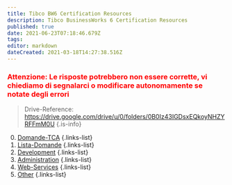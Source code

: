 ```yaml
---
title: Tibco BW6 Certification Resources
description: Tibco BusinessWorks 6 Certification Resources
published: true
date: 2021-06-23T07:18:46.679Z
tags: 
editor: markdown
dateCreated: 2021-03-18T14:27:38.516Z
---
```


### <span style="color:red">**Attenzione: Le risposte potrebbero non essere corrette, vi chiediamo di segnalarci o modificare autonomamente se notate degli errori**</span>

> Drive-Reference: https://drive.google.com/drive/u/0/folders/0B0Iz43IGDsxEQkoyNHZYRFFmM0U
{.is-info}

0. [Domande-TCA](/certification/tibco/bw/6/Domande-TCA)
{.links-list}
1. [Lista-Domande](/certification/tibco/bw/6/Domande)
{.links-list}
2. [Development](/certification/tibco/bw/6/Development)
{.links-list}
3. [Administration](/certification/tibco/bw/6/AdminiStartion)
{.links-list}
4. [Web-Services](/certification/tibco/bw/6/Web-Services)
{.links-list}
5. [Other](/certification/tibco/bw/6/Other)
{.links-list}









